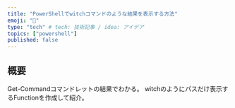 ```yaml
---
title: "PowerShellでwitchコマンドのような結果を表示する方法"
emoji: "🐡"
type: "tech" # tech: 技術記事 / idea: アイデア
topics: ["powershell"]
published: false
---
```

## 概要

Get-Commandコマンドレットの結果でわかる。
witchのようにパスだけ表示するFunctionを作成して紹介。
